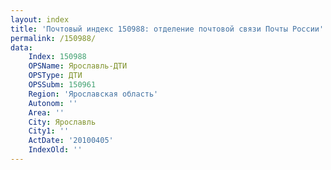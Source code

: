 ```yaml
---
layout: index
title: 'Почтовый индекс 150988: отделение почтовой связи Почты России'
permalink: /150988/
data:
    Index: 150988
    OPSName: Ярославль-ДТИ
    OPSType: ДТИ
    OPSSubm: 150961
    Region: 'Ярославская область'
    Autonom: ''
    Area: ''
    City: Ярославль
    City1: ''
    ActDate: '20100405'
    IndexOld: ''
---
```


